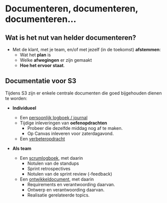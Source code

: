 # Documenteren, documenteren, documenteren...

## Wat is het nut van helder documenteren?

- Met de klant, met je team, en/of met jezelf (in de toekomst) **afstemmen**:
  - Wat het **plan** is
  - Welke **afwegingen** er zijn gemaakt
  - **Hoe het ervoor staat**.

## Documentatie voor S3

Tijdens S3 zijn er enkele centrale documenten die goed bijgehouden dienen te worden:

- **Individueel**
  
  - Een [persoonlijk logboek / journal](./journaliseren.md)
  - Tijdige inleveringen van **oefenopdrachten**
    - Probeer die dezelfde middag nog af te maken.
    - Op Canvas inleveren voor zaterdagavond.
  - Een [verbeteropdracht](../skills/Verbeteropdracht-template.md)

- **Als team**
  
  - Een [scrumlogboek](../skills/Scrum%20Logboek.md), met daarin
    - Notulen van de standups
    - Sprint retrospectives
    - Notulen van de sprint review (-feedback)
  - Een [ontwikkeldocument](../software/Ontwikkeldocument-template.md), met daarin
    - Requirements en verantwoording daarvan.
    - Ontwerp en verantwoording daarvan.
    - Realisatie gerelateerde topics.

